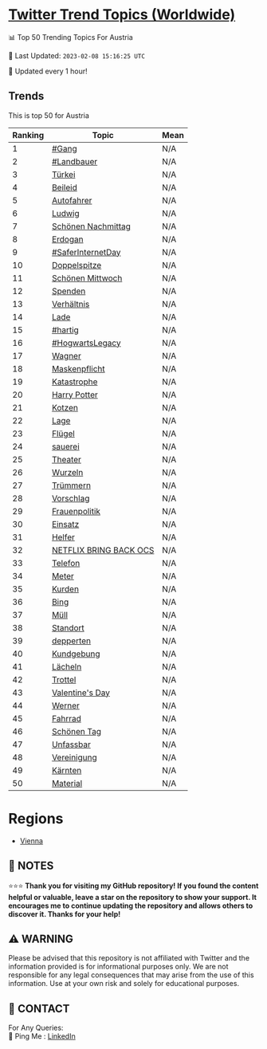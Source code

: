 [Twitter Trend Topics (Worldwide)](https://github.com/ErcinDedeoglu/Twitter-Trend-Topics)
==========


📊 Top 50 Trending Topics For Austria

📆 Last Updated: `2023-02-08 15:16:25 UTC`

🔧 Updated every 1 hour!


## Trends

This is top 50 for Austria

| Ranking | Topic | Mean |
| ------- | ------------ | ------------ |
| 1 | [#Gang](http://twitter.com/search?q=%23Gang) | N/A |
| 2 | [#Landbauer](http://twitter.com/search?q=%23Landbauer) | N/A |
| 3 | [Türkei](http://twitter.com/search?q=T%c3%bcrkei) | N/A |
| 4 | [Beileid](http://twitter.com/search?q=Beileid) | N/A |
| 5 | [Autofahrer](http://twitter.com/search?q=Autofahrer) | N/A |
| 6 | [Ludwig](http://twitter.com/search?q=Ludwig) | N/A |
| 7 | [Schönen Nachmittag](http://twitter.com/search?q=Sch%c3%b6nen+Nachmittag) | N/A |
| 8 | [Erdogan](http://twitter.com/search?q=Erdogan) | N/A |
| 9 | [#SaferInternetDay](http://twitter.com/search?q=%23SaferInternetDay) | N/A |
| 10 | [Doppelspitze](http://twitter.com/search?q=Doppelspitze) | N/A |
| 11 | [Schönen Mittwoch](http://twitter.com/search?q=Sch%c3%b6nen+Mittwoch) | N/A |
| 12 | [Spenden](http://twitter.com/search?q=Spenden) | N/A |
| 13 | [Verhältnis](http://twitter.com/search?q=Verh%c3%a4ltnis) | N/A |
| 14 | [Lade](http://twitter.com/search?q=Lade) | N/A |
| 15 | [#hartig](http://twitter.com/search?q=%23hartig) | N/A |
| 16 | [#HogwartsLegacy](http://twitter.com/search?q=%23HogwartsLegacy) | N/A |
| 17 | [Wagner](http://twitter.com/search?q=Wagner) | N/A |
| 18 | [Maskenpflicht](http://twitter.com/search?q=Maskenpflicht) | N/A |
| 19 | [Katastrophe](http://twitter.com/search?q=Katastrophe) | N/A |
| 20 | [Harry Potter](http://twitter.com/search?q=Harry+Potter) | N/A |
| 21 | [Kotzen](http://twitter.com/search?q=Kotzen) | N/A |
| 22 | [Lage](http://twitter.com/search?q=Lage) | N/A |
| 23 | [Flügel](http://twitter.com/search?q=Fl%c3%bcgel) | N/A |
| 24 | [sauerei](http://twitter.com/search?q=sauerei) | N/A |
| 25 | [Theater](http://twitter.com/search?q=Theater) | N/A |
| 26 | [Wurzeln](http://twitter.com/search?q=Wurzeln) | N/A |
| 27 | [Trümmern](http://twitter.com/search?q=Tr%c3%bcmmern) | N/A |
| 28 | [Vorschlag](http://twitter.com/search?q=Vorschlag) | N/A |
| 29 | [Frauenpolitik](http://twitter.com/search?q=Frauenpolitik) | N/A |
| 30 | [Einsatz](http://twitter.com/search?q=Einsatz) | N/A |
| 31 | [Helfer](http://twitter.com/search?q=Helfer) | N/A |
| 32 | [NETFLIX BRING BACK OCS](http://twitter.com/search?q=NETFLIX+BRING+BACK+OCS) | N/A |
| 33 | [Telefon](http://twitter.com/search?q=Telefon) | N/A |
| 34 | [Meter](http://twitter.com/search?q=Meter) | N/A |
| 35 | [Kurden](http://twitter.com/search?q=Kurden) | N/A |
| 36 | [Bing](http://twitter.com/search?q=Bing) | N/A |
| 37 | [Müll](http://twitter.com/search?q=M%c3%bcll) | N/A |
| 38 | [Standort](http://twitter.com/search?q=Standort) | N/A |
| 39 | [depperten](http://twitter.com/search?q=depperten) | N/A |
| 40 | [Kundgebung](http://twitter.com/search?q=Kundgebung) | N/A |
| 41 | [Lächeln](http://twitter.com/search?q=L%c3%a4cheln) | N/A |
| 42 | [Trottel](http://twitter.com/search?q=Trottel) | N/A |
| 43 | [Valentine's Day](http://twitter.com/search?q=Valentine%27s+Day) | N/A |
| 44 | [Werner](http://twitter.com/search?q=Werner) | N/A |
| 45 | [Fahrrad](http://twitter.com/search?q=Fahrrad) | N/A |
| 46 | [Schönen Tag](http://twitter.com/search?q=Sch%c3%b6nen+Tag) | N/A |
| 47 | [Unfassbar](http://twitter.com/search?q=Unfassbar) | N/A |
| 48 | [Vereinigung](http://twitter.com/search?q=Vereinigung) | N/A |
| 49 | [Kärnten](http://twitter.com/search?q=K%c3%a4rnten) | N/A |
| 50 | [Material](http://twitter.com/search?q=Material) | N/A |



# Regions

* [Vienna](</Austria/Vienna.md>)



## 📝 NOTES

⭐⭐⭐ **Thank you for visiting my GitHub repository! If you found the content helpful or valuable, leave a star on the repository to show your support. It encourages me to continue updating the repository and allows others to discover it. Thanks for your help!**


## ⚠️ WARNING

Please be advised that this repository is not affiliated with Twitter and the information provided is for informational purposes only. We are not responsible for any legal consequences that may arise from the use of this information. Use at your own risk and solely for educational purposes.


## 📨 CONTACT

 For Any Queries:  
            🏓 Ping Me : [LinkedIn](https://www.linkedin.com/in/ercindedeoglu/)
